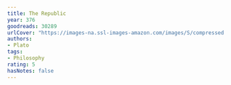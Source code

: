 ```yaml
---
title: The Republic
year: 376
goodreads: 30289
urlCover: "https://images-na.ssl-images-amazon.com/images/S/compressed.photo.goodreads.com/books/1386925655i/30289.jpg"
authors:
- Plato
tags:
- Philosophy
rating: 5
hasNotes: false
---
```

